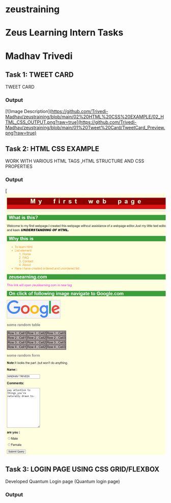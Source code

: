 # zeustraining

# Zeus Learning Intern Tasks

# Madhav Trivedi 

## Task 1: TWEET CARD 
TWEET CARD 
### Output
[![Image Description](https://github.com/Trivedi-Madhav/zeustraining/blob/main/02%20HTML%20CSS%20EXAMPLE/02_HTML_CSS_OUTPUT.png?raw=true](https://github.com/Trivedi-Madhav/zeustraining/blob/main/01%20Tweet%20Card/TweetCard_Preview.png?raw=true)

## Task 2: HTML CSS EXAMPLE
WORK WITH VARIOUS HTML TAGS ,HTML STRUCTURE AND CSS PROPERTIES

### Output
[![Image Description](https://github.com/Trivedi-Madhav/zeustraining/blob/main/02%20HTML%20CSS%20EXAMPLE/02_HTML_CSS_OUTPUT.png?raw=true)

## Task 3: LOGIN PAGE USING CSS GRID/FLEXBOX 
Developed Quantum Login page (Quantum login page)

### Output

